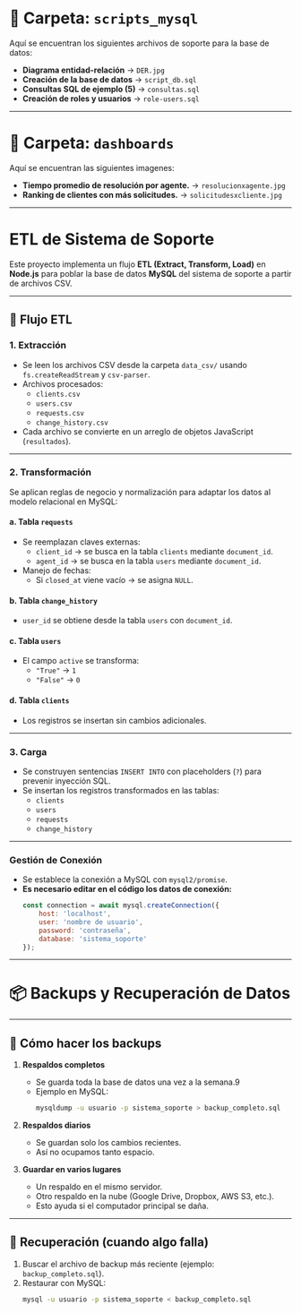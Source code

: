 # 📂 Carpeta: `scripts_mysql`

Aquí se encuentran los siguientes archivos de soporte para la base de datos:

- **Diagrama entidad-relación** → `DER.jpg`
- **Creación de la base de datos** → `script_db.sql`
- **Consultas SQL de ejemplo (5)** → `consultas.sql`
- **Creación de roles y usuarios** → `role-users.sql`

---

# 📂 Carpeta: `dashboards`

Aquí se encuentran las siguientes imagenes:

- **Tiempo promedio de resolución por agente.** → `resolucionxagente.jpg`
- **Ranking de clientes con más solicitudes.** → `solicitudesxcliente.jpg`

---

# ETL de Sistema de Soporte

Este proyecto implementa un flujo **ETL (Extract, Transform, Load)** en **Node.js** para poblar la base de datos **MySQL** del sistema de soporte a partir de archivos CSV.

---

## 📌 Flujo ETL

### 1. **Extracción**
- Se leen los archivos CSV desde la carpeta `data_csv/` usando `fs.createReadStream` y `csv-parser`.  
- Archivos procesados:
  - `clients.csv`
  - `users.csv`
  - `requests.csv`
  - `change_history.csv`
- Cada archivo se convierte en un arreglo de objetos JavaScript (`resultados`).

---

### 2. **Transformación**
Se aplican reglas de negocio y normalización para adaptar los datos al modelo relacional en MySQL:

#### a. **Tabla `requests`**
- Se reemplazan claves externas:
  - `client_id` → se busca en la tabla `clients` mediante `document_id`.
  - `agent_id` → se busca en la tabla `users` mediante `document_id`.
- Manejo de fechas:
  - Si `closed_at` viene vacío → se asigna `NULL`.

#### b. **Tabla `change_history`**
- `user_id` se obtiene desde la tabla `users` con `document_id`.

#### c. **Tabla `users`**
- El campo `active` se transforma:
  - `"True"` → `1`
  - `"False"` → `0`

#### d. **Tabla `clients`**
- Los registros se insertan sin cambios adicionales.

---

### 3. **Carga**
- Se construyen sentencias `INSERT INTO` con placeholders (`?`) para prevenir inyección SQL.
- Se insertan los registros transformados en las tablas:
  - `clients`
  - `users`
  - `requests`
  - `change_history`

---

### **Gestión de Conexión**
- Se establece la conexión a MySQL con `mysql2/promise`.
- **Es necesario editar en el código los datos de conexión:**
  ```js
  const connection = await mysql.createConnection({
      host: 'localhost',
      user: 'nombre de usuario',
      password: 'contraseña',
      database: 'sistema_soporte'
  });

---

# 📦 Backups y Recuperación de Datos 

---

## 🔹 Cómo hacer los backups
1. **Respaldos completos**
   - Se guarda toda la base de datos una vez a la semana.9    
   - Ejemplo en MySQL:
     ```bash
     mysqldump -u usuario -p sistema_soporte > backup_completo.sql
     ```

2. **Respaldos diarios**
   - Se guardan solo los cambios recientes.
   - Así no ocupamos tanto espacio.

3. **Guardar en varios lugares**
   - Un respaldo en el mismo servidor.
   - Otro respaldo en la nube (Google Drive, Dropbox, AWS S3, etc.).
   - Esto ayuda si el computador principal se daña.

---

## 🔹 Recuperación (cuando algo falla)
1. Buscar el archivo de backup más reciente (ejemplo: `backup_completo.sql`).
2. Restaurar con MySQL:
   ```bash
   mysql -u usuario -p sistema_soporte < backup_completo.sql
